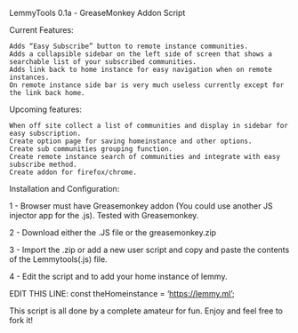 LemmyTools 0.1a - GreaseMonkey Addon Script

Current Features:

    Adds “Easy Subscribe” button to remote instance communities.
    Adds a collapsible sidebar on the left side of screen that shows a searchable list of your subscribed communities.
    Adds link back to home instance for easy navigation when on remote instances.
    On remote instance side bar is very much useless currently except for the link back home.

Upcoming features:

    When off site collect a list of communities and display in sidebar for easy subscription.
    Create option page for saving homeinstance and other options.
    Create sub communities grouping function.
    Create remote instance search of communities and integrate with easy subscribe method.
    Create addon for firefox/chrome.
    
Installation and Configuration:

1 - Browser must have Greasemonkey addon (You could use another JS injector app for the .js). Tested with Greasemonkey.

2 - Download either the .JS file or the greasemonkey.zip

3 - Import the .zip or add a new user script and copy and paste the contents of the Lemmytools(.js) file.

4 - Edit the script and to add your home instance of lemmy.

EDIT THIS LINE: const theHomeinstance = ‘https://lemmy.ml’;

This script is all done by a complete amateur for fun. Enjoy and feel free to fork it!

